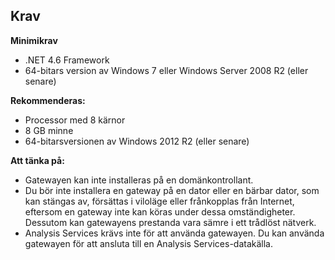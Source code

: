 ## <a name="requirements"></a>Krav
**Minimikrav**

* .NET 4.6 Framework
* 64-bitars version av Windows 7 eller Windows Server 2008 R2 (eller senare)

**Rekommenderas:**

* Processor med 8 kärnor
* 8 GB minne
* 64-bitarsversionen av Windows 2012 R2 (eller senare)

**Att tänka på:**

* Gatewayen kan inte installeras på en domänkontrollant.
* Du bör inte installera en gateway på en dator eller en bärbar dator, som kan stängas av, försättas i viloläge eller frånkopplas från Internet, eftersom en gateway inte kan köras under dessa omständigheter. Dessutom kan gatewayens prestanda vara sämre i ett trådlöst nätverk.
* Analysis Services krävs inte för att använda gatewayen. Du kan använda gatewayen för att ansluta till en Analysis Services-datakälla.

